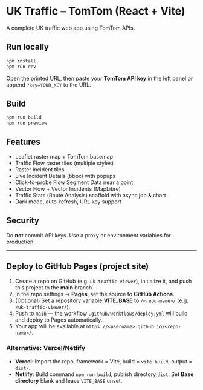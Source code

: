 # UK Traffic – TomTom (React + Vite)

A complete UK traffic web app using TomTom APIs.

## Run locally

```bash
npm install
npm run dev
```

Open the printed URL, then paste your **TomTom API key** in the left panel or append `?key=YOUR_KEY` to the URL.

## Build

```bash
npm run build
npm run preview
```

## Features
- Leaflet raster map + TomTom basemap
- Traffic Flow raster tiles (multiple styles)
- Raster Incident tiles
- Live Incident Details (bbox) with popups
- Click-to-probe Flow Segment Data near a point
- Vector Flow + Vector Incidents (MapLibre)
- Traffic Stats (Route Analysis) scaffold with async job & chart
- Dark mode, auto-refresh, URL key support

## Security
Do **not** commit API keys. Use a proxy or environment variables for production.

---

## Deploy to GitHub Pages (project site)

1. Create a repo on GitHub (e.g. `uk-traffic-viewer`), initialize it, and push this project to the **main** branch.
2. In the repo settings → **Pages**, set the source to **GitHub Actions**.
3. (Optional) Set a repository variable **VITE_BASE** to `/<repo-name>/` (e.g. `/uk-traffic-viewer/`).
4. Push to `main` — the workflow `.github/workflows/deploy.yml` will build and deploy to Pages automatically.
5. Your app will be available at `https://<username>.github.io/<repo-name>/`.

### Alternative: Vercel/Netlify
- **Vercel**: Import the repo, framework = Vite, build = `vite build`, output = `dist/`.
- **Netlify**: Build command `npm run build`, publish directory `dist`. Set **Base directory** blank and leave `VITE_BASE` unset.
